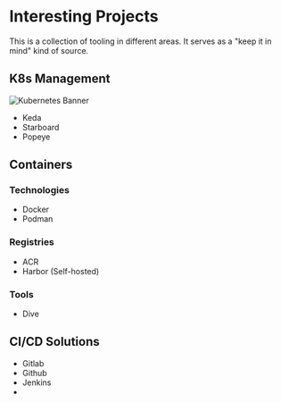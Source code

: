 # Interesting Projects
This is a collection of tooling in different areas. It serves as a "keep it in mind" kind of source. 
## K8s Management
![Kubernetes Banner](https://kubernetes.io/images/kubernetes-horizontal-color.png)


- Keda
- Starboard
- Popeye

## Containers
### Technologies
- Docker
- Podman
### Registries
- ACR
- Harbor (Self-hosted)
### Tools
- Dive

## CI/CD Solutions
- Gitlab
- Github
- Jenkins
- 
